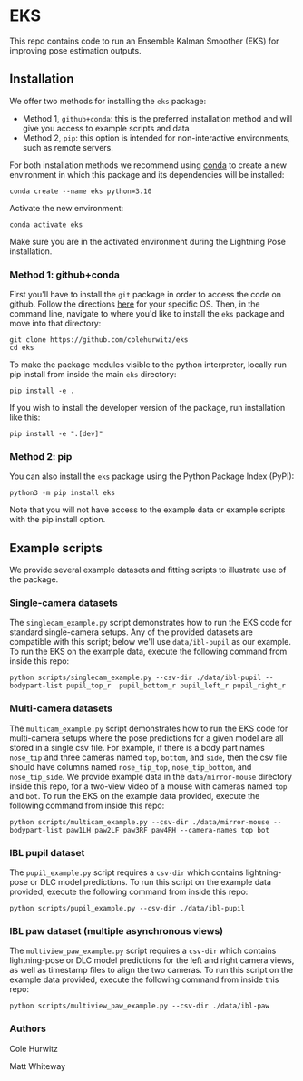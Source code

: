 # EKS
This repo contains code to run an Ensemble Kalman Smoother (EKS) for improving pose estimation outputs. 

## Installation

We offer two methods for installing the `eks` package:
* Method 1, `github+conda`: this is the preferred installation method and will give you access to example scripts and data
* Method 2, `pip`: this option is intended for non-interactive environments, such as remote servers.

For both installation methods we recommend using
[conda](https://docs.anaconda.com/free/anaconda/install/index.html)
to create a new environment in which this package and its dependencies will be installed:

```
conda create --name eks python=3.10
```

Activate the new environment:
```
conda activate eks
```

Make sure you are in the activated environment during the Lightning Pose installation.

### Method 1: github+conda

First you'll have to install the `git` package in order to access the code on github. 
Follow the directions [here](https://git-scm.com/book/en/v2/Getting-Started-Installing-Git) 
for your specific OS.
Then, in the command line, navigate to where you'd like to install the `eks` package and move 
into that directory:
```
git clone https://github.com/colehurwitz/eks
cd eks
```

To make the package modules visible to the python interpreter, locally run pip 
install from inside the main `eks` directory:

```
pip install -e .
```

If you wish to install the developer version of the package, run installation like this:
```
pip install -e ".[dev]"
```

### Method 2: pip

You can also install the `eks` package using the Python Package Index (PyPI):
```
python3 -m pip install eks
```
Note that you will not have access to the example data or example scripts with the pip install 
option.

## Example scripts

We provide several example datasets and fitting scripts to illustrate use of the package.

### Single-camera datasets
The `singlecam_example.py` script demonstrates how to run the EKS code for standard single-camera
setups. 
Any of the provided datasets are compatible with this script; below we'll use `data/ibl-pupil` as
our example. 
To run the EKS on the example data, execute the following command from inside this repo:

```console 
python scripts/singlecam_example.py --csv-dir ./data/ibl-pupil --bodypart-list pupil_top_r  pupil_bottom_r pupil_left_r pupil_right_r
```
 
### Multi-camera datasets
The `multicam_example.py` script demonstrates how to run the EKS code for multi-camera
setups where the pose predictions for a given model are all stored in a single csv file. 
For example, if there is a body part names `nose_tip` and three cameras named 
`top`, `bottom`, and `side`, then the csv file should have columns named
`nose_tip_top`, `nose_tip_bottom`, and `nose_tip_side`.
We provide example data in the `data/mirror-mouse` directory inside this repo, 
for a two-view video of a mouse with cameras named `top` and `bot`. 
To run the EKS on the example data provided, execute the following command from inside this repo:

```console 
python scripts/multicam_example.py --csv-dir ./data/mirror-mouse --bodypart-list paw1LH paw2LF paw3RF paw4RH --camera-names top bot
```

### IBL pupil dataset
The `pupil_example.py` script requires a `csv-dir` which contains lightning-pose or DLC 
model predictions. 
To run this script on the example data provided, execute the following command from inside this repo:

```console 
python scripts/pupil_example.py --csv-dir ./data/ibl-pupil
```

### IBL paw dataset (multiple asynchronous views)
The `multiview_paw_example.py` script requires a `csv-dir` which contains lightning-pose 
or DLC model predictions for the left and right camera views, as well as timestamp files to align 
the two cameras. 
To run this script on the example data provided, execute the following command from inside this repo:

```console 
python scripts/multiview_paw_example.py --csv-dir ./data/ibl-paw
```

### Authors 
Cole Hurwitz

Matt Whiteway

